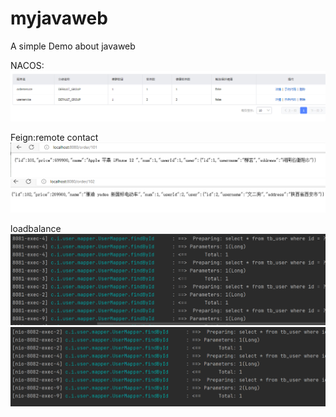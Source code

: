 # myjavaweb
A simple Demo about javaweb

NACOS:
![img.png](nacos.png)

Feign:remote contact
![img.png](feign1.png)
![img.png](feign2.png)

loadbalance
![img.png](feign3.png)
![img.png](feign4.png)
